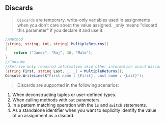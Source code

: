 ## Discards

> `Discards` are temporary, write-only variables used in assignments when you don't care about the value assigned. `_`only means "discard this parameter" if you declare it and use it.

```c#
//Method
(string, string, int, string) MultipleReturns()
{
    return ("James", "Raj", 30, "Male");
}
//Consume
//Retrive only required information skip other information usind discards
(string First, string Last, _, _) = MultipleReturns();
Console.WriteLine($"First name : {First}, Last name : {Last}");
```

> Discards are supported in the following scenarios:
1. When deconstructing tuples or user-defined types.
2. When calling methods with `out` parameters.
3. In a pattern matching operation with the `is` and `switch` statements.
4. As a standalone identifier when you want to explicitly identify the value of an assignment as a discard.
